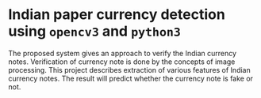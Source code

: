 # Indian paper currency detection using ```opencv3``` and ```python3```

The proposed system gives an approach to verify the Indian currency notes. 
Verification of currency note is done by the concepts of image processing. 
This project describes extraction of various features of Indian currency notes. 
The result will predict whether the currency note is fake or not.
